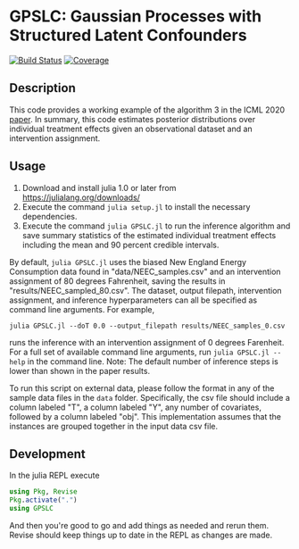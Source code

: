 # GPSLC: Gaussian Processes with Structured Latent Confounders

[![Build Status](https://github.com/jackkenney/GPSLC.jl/actions/workflows/CI.yml/badge.svg?branch=main)](https://github.com/jackkenney/GPSLC.jl/actions/workflows/CI.yml?query=branch%3Amain)
[![Coverage](https://codecov.io/gh/jackkenney/GPSLC.jl/branch/main/graph/badge.svg)](https://codecov.io/gh/jackkenney/GPSLC.jl)


## Description

This code provides a working example of the algorithm 3 in the ICML 2020 [paper](http://proceedings.mlr.press/v119/witty20a/witty20a.pdf). In summary, this code estimates posterior distributions over individual treatment effects given an observational dataset and an intervention assignment.

## Usage

1. Download and install julia 1.0 or later from https://julialang.org/downloads/
2. Execute the command `julia setup.jl` to install the necessary dependencies.
3. Execute the command `julia GPSLC.jl` to run the inference algorithm and save summary statistics of the estimated individual treatment effects including the mean and 90 percent credible intervals.

By default, `julia GPSLC.jl` uses the biased New England Energy Consumption data found in "data/NEEC_samples.csv" and an intervention assignment of 80 degrees Fahrenheit, saving the results in "results/NEEC_sampled_80.csv". The dataset, output filepath, intervention assignment, and inference hyperparameters can all be specified as command line arguments. For example,   

```julia GPSLC.jl --doT 0.0 --output_filepath results/NEEC_samples_0.csv```

runs the inference with an intervention assignment of 0 degrees Farenheit. For a full set of available command line arguments, run `julia GPSLC.jl --help` in the command line. Note: The default number of inference steps is lower than shown in the paper results.

To run this script on external data, please follow the format in any of the sample data files in the `data` folder. Specifically, the csv file should include a column labeled "T", a column labeled "Y", any number of covariates, followed by a column labeled "obj". This implementation assumes that the instances are grouped together in the input data csv file.


## Development

In the julia REPL execute

```julia
using Pkg, Revise
Pkg.activate(".")
using GPSLC
```

And then you're good to go and add things as needed and rerun them. Revise should keep things up to date in the REPL as changes are made.

